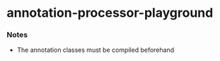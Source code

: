 annotation-processor-playground
===============================
### Notes
- The annotation classes must be compiled beforehand
